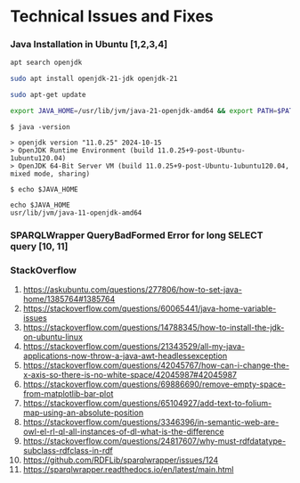 # Technical Issues and Fixes

### Java Installation in Ubuntu [1,2,3,4]

```sh
apt search openjdk

sudo apt install openjdk-21-jdk openjdk-21

sudo apt-get update

export JAVA_HOME=/usr/lib/jvm/java-21-openjdk-amd64 && export PATH=$PATH:$JAVA_HOME/bin
```

```
$ java -version

> openjdk version "11.0.25" 2024-10-15
> OpenJDK Runtime Environment (build 11.0.25+9-post-Ubuntu-1ubuntu120.04)
> OpenJDK 64-Bit Server VM (build 11.0.25+9-post-Ubuntu-1ubuntu120.04, mixed mode, sharing)

```

```
$ echo $JAVA_HOME

echo $JAVA_HOME
usr/lib/jvm/java-11-openjdk-amd64
```

### SPARQLWrapper QueryBadFormed Error for long SELECT query [10, 11]

### StackOverflow

1. <https://askubuntu.com/questions/277806/how-to-set-java-home/1385764#1385764>
2. <https://stackoverflow.com/questions/60065441/java-home-variable-issues>
3. <https://stackoverflow.com/questions/14788345/how-to-install-the-jdk-on-ubuntu-linux>
4. <https://stackoverflow.com/questions/21343529/all-my-java-applications-now-throw-a-java-awt-headlessexception>
5. <https://stackoverflow.com/questions/42045767/how-can-i-change-the-x-axis-so-there-is-no-white-space/42045987#42045987>
6. <https://stackoverflow.com/questions/69886690/remove-empty-space-from-matplotlib-bar-plot>
7. <https://stackoverflow.com/questions/65104927/add-text-to-folium-map-using-an-absolute-position>
8. <https://stackoverflow.com/questions/3346396/in-semantic-web-are-owl-el-rl-ql-all-instances-of-dl-what-is-the-difference>
9. <https://stackoverflow.com/questions/24817607/why-must-rdfdatatype-subclass-rdfclass-in-rdf>
10. <https://github.com/RDFLib/sparqlwrapper/issues/124>
11. <https://sparqlwrapper.readthedocs.io/en/latest/main.html>
